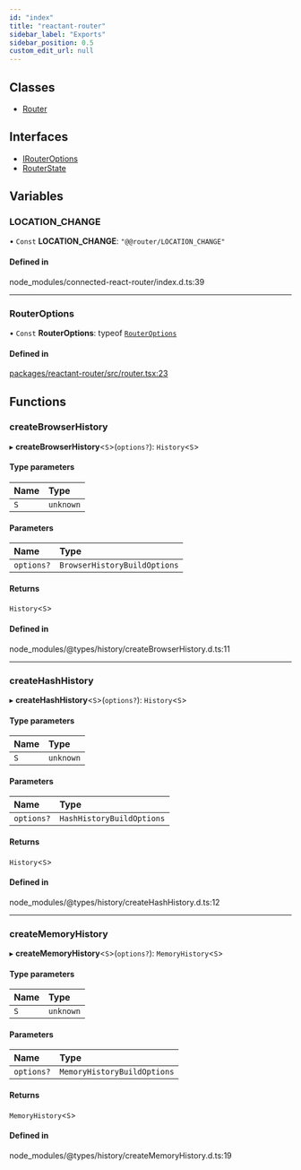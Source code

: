 ```yaml
---
id: "index"
title: "reactant-router"
sidebar_label: "Exports"
sidebar_position: 0.5
custom_edit_url: null
---
```


## Classes

- [Router](classes/Router.md)

## Interfaces

- [IRouterOptions](interfaces/IRouterOptions.md)
- [RouterState](interfaces/RouterState.md)

## Variables

### LOCATION\_CHANGE

• `Const` **LOCATION\_CHANGE**: ``"@@router/LOCATION_CHANGE"``

#### Defined in

node_modules/connected-react-router/index.d.ts:39

___

### RouterOptions

• `Const` **RouterOptions**: typeof [`RouterOptions`](#routeroptions)

#### Defined in

[packages/reactant-router/src/router.tsx:23](https://github.com/unadlib/reactant/blob/58d171db/packages/reactant-router/src/router.tsx#L23)

## Functions

### createBrowserHistory

▸ **createBrowserHistory**<`S`\>(`options?`): `History`<`S`\>

#### Type parameters

| Name | Type |
| :------ | :------ |
| `S` | `unknown` |

#### Parameters

| Name | Type |
| :------ | :------ |
| `options?` | `BrowserHistoryBuildOptions` |

#### Returns

`History`<`S`\>

#### Defined in

node_modules/@types/history/createBrowserHistory.d.ts:11

___

### createHashHistory

▸ **createHashHistory**<`S`\>(`options?`): `History`<`S`\>

#### Type parameters

| Name | Type |
| :------ | :------ |
| `S` | `unknown` |

#### Parameters

| Name | Type |
| :------ | :------ |
| `options?` | `HashHistoryBuildOptions` |

#### Returns

`History`<`S`\>

#### Defined in

node_modules/@types/history/createHashHistory.d.ts:12

___

### createMemoryHistory

▸ **createMemoryHistory**<`S`\>(`options?`): `MemoryHistory`<`S`\>

#### Type parameters

| Name | Type |
| :------ | :------ |
| `S` | `unknown` |

#### Parameters

| Name | Type |
| :------ | :------ |
| `options?` | `MemoryHistoryBuildOptions` |

#### Returns

`MemoryHistory`<`S`\>

#### Defined in

node_modules/@types/history/createMemoryHistory.d.ts:19

